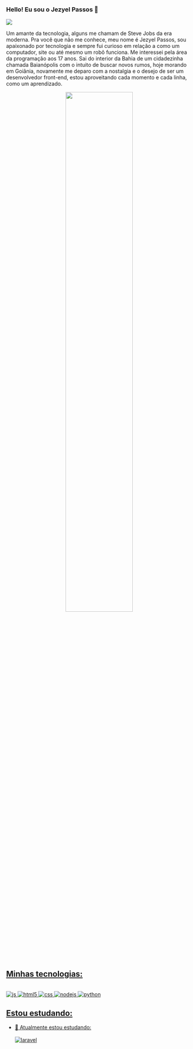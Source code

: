 ### Hello! Eu sou o Jezyel Passos 👋

<div>
  <a href="https://www.instagram.com/jezyelpassos/" target="_blank"><img src="https://img.shields.io/badge/-Instagram-%23E4405F?style=for-the-badge&logo=instagram&logoColor=white" target="_blank"></a>
  
</div>
<p>
 Um amante da tecnologia, alguns me chamam de Steve Jobs da era moderna. Pra você que não me conhece, meu nome é Jezyel Passos, sou apaixonado por tecnologia e sempre fui curioso em relação a como um computador, site ou até mesmo um robô funciona. Me interessei pela área da programação aos 17 anos. Sai do interior da Bahia de um cidadezinha chamada Baianópolis com o intuito de buscar novos rumos, hoje morando em Goiânia, novamente me deparo com a nostalgia e o desejo de ser um desenvolvedor front-end, estou aproveitando cada momento e cada linha, como um aprendizado.
 </p>

<div align="center">
  <a href="https://github.com/jezyelpassos">
  <img width="60%" src="https://github-readme-stats.vercel.app/api?username=jezyelpassos&show_icons=true&theme=dark&include_all_commits=true&count_private=true"/>
  
</div>

    
## Minhas tecnologias:

<div style="display: inline_block"><br/>
  <img aligh="center" alt="js" src="https://img.shields.io/badge/JavaScript-F7DF1E?style=for-the-badge&logo=javascript&logoColor=black" />
  <img aligh="center" alt="html5" src="https://img.shields.io/badge/HTML5-E34F26?style=for-the-badge&logo=html5&logoColor=white" />
  <img aligh="center" alt="css" src="https://img.shields.io/badge/CSS3-1572B6?style=for-the-badge&logo=css3&logoColor=white" />
  <img aligh="center" alt="nodejs" src="https://img.shields.io/badge/NODEJS-228B22?style=for-the-badge&logo=nodejs&logoColor=white" />
  <img aligh="center" alt="python" src="https://img.shields.io/badge/Python-3776AB?style=for-the-badge&logo=python&logoColor=white" />
  
</div>  


## Estou estudando:

- 🌱 Atualmente estou estudando: <div style="display: inline_block"><br/><img aligh="center" alt="laravel" src="https://img.shields.io/badge/JavaScript-F7DF1E?style=for-the-badge&logo=javascript&logoColor=black" /></div>
  
  
 
